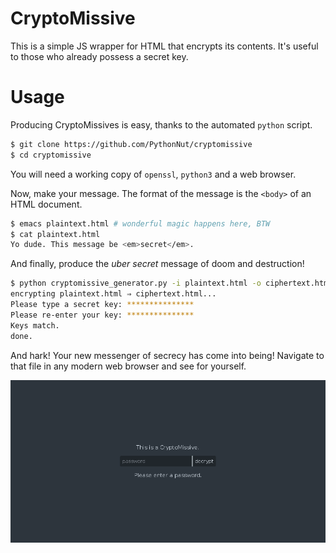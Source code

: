 CryptoMissive
=============

This is a simple JS wrapper for HTML that encrypts its contents. It's useful to those who already possess a secret key.

Usage
=====

Producing CryptoMissives is easy, thanks to the automated `python` script.

```bash
$ git clone https://github.com/PythonNut/cryptomissive
$ cd cryptomissive
```

You will need a working copy of `openssl`, `python3` and a web browser.

Now, make your message. The format of the message is the `<body>` of an HTML document.

```bash
$ emacs plaintext.html # wonderful magic happens here, BTW
$ cat plaintext.html
Yo dude. This message be <em>secret</em>.
```

And finally, produce the _uber secret_ message of doom and destruction!

```bash
$ python cryptomissive_generator.py -i plaintext.html -o ciphertext.html
encrypting plaintext.html ⇒ ciphertext.html...
Please type a secret key: ***************
Please re-enter your key: ***************
Keys match.
done.
```

And hark! Your new messenger of secrecy has come into being! Navigate to that file in any modern web browser and see for yourself.

![screenshot](screenshot.png)
